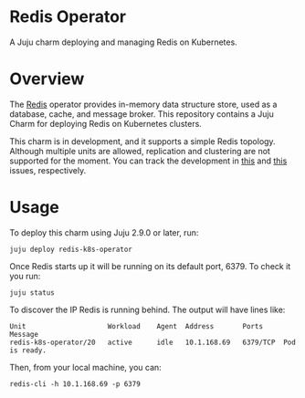 # Redis Operator

A Juju charm deploying and managing Redis on Kubernetes.

# Overview

The [Redis](https://www.redis.io/) operator provides in-memory data structure 
store, used as a database, cache, and message broker. This repository contains a
Juju Charm for deploying Redis on Kubernetes clusters.

This charm is in development, and it supports a simple Redis topology. Although multiple
units are allowed, replication and clustering are not supported for the moment. You can
track the development in [this](https://github.com/canonical/redis-k8s-operator/issues/2) 
and [this](https://github.com/canonical/redis-k8s-operator/issues/3) issues, respectively.

# Usage

To deploy this charm using Juju 2.9.0 or later, run:

    juju deploy redis-k8s-operator

Once Redis starts up it will be running on its default port, 6379. 
To check it you run:

    juju status

To discover the IP Redis is running behind. The output will have lines like:

    Unit                    Workload    Agent  Address       Ports     Message
    redis-k8s-operator/20   active      idle   10.1.168.69   6379/TCP  Pod is ready.

Then, from your local machine, you can:

    redis-cli -h 10.1.168.69 -p 6379
